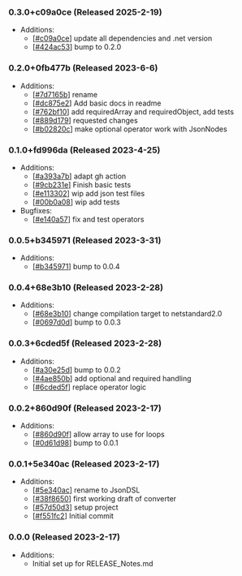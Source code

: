 ### 0.3.0+c09a0ce (Released 2025-2-19)
* Additions:
    * [[#c09a0ce](https://github.com/HLWeil/JsonDSL/commit/c09a0ce6470e7c624f58e05540cc05c8a2e5f42d)] update all dependencies and .net version
    * [[#424ac53](https://github.com/HLWeil/JsonDSL/commit/424ac536d54110f95acd3053dabcb064de9a402b)] bump to 0.2.0

### 0.2.0+0fb477b (Released 2023-6-6)
* Additions:
    * [[#7d7165b](https://github.com/HLWeil/JsonDSL/commit/7d7165b76a4fd96869a02242167c18381d725d3b)] rename
    * [[#dc875e2](https://github.com/HLWeil/JsonDSL/commit/dc875e237576589997db18f10cf33af081f09364)] Add basic docs in readme
    * [[#762bf10](https://github.com/HLWeil/JsonDSL/commit/762bf10fcf9db6de09e32e1fb3a0a7dcc230d174)] add requiredArray and requiredObject, add tests
    * [[#889d179](https://github.com/HLWeil/JsonDSL/commit/889d1790469aa635de174ebc956669d6f6eb0f02)] requested changes
    * [[#b02820c](https://github.com/HLWeil/JsonDSL/commit/b02820ccd2e98d0def5cefb219150a5417fb4171)] make optional operator work with JsonNodes

### 0.1.0+fd996da (Released 2023-4-25)
* Additions:
    * [[#a393a7b](https://github.com/HLWeil/JsonDSL/commit/a393a7b706ff23f9bfd92891498d046df4f25829)] adapt gh action
    * [[#9cb231e](https://github.com/HLWeil/JsonDSL/commit/9cb231e488280db8bdd312d8ce97efe69c957ff8)] Finish basic tests
    * [[#e113302](https://github.com/HLWeil/JsonDSL/commit/e1133021fdd11cb4155266313536548d2fb74171)] wip add json test files
    * [[#00b0a08](https://github.com/HLWeil/JsonDSL/commit/00b0a08cbe898a687c8c445c89fa2d1c2cad5e81)] wip add tests
* Bugfixes:
    * [[#e140a57](https://github.com/HLWeil/JsonDSL/commit/e140a57b31bddf4ca090c0e7e4777e0ad0f24230)] fix and test operators

### 0.0.5+b345971 (Released 2023-3-31)
* Additions:
    * [[#b345971](https://github.com/HLWeil/JsonDSL/commit/b345971ee1b8221ab0783713506d782b724b285a)] bump to 0.0.4

### 0.0.4+68e3b10 (Released 2023-2-28)
* Additions:
    * [[#68e3b10](https://github.com/HLWeil/JsonDSL/commit/68e3b108a1f105fd7a43a4c29947909fe21c5ed0)] change compilation target to netstandard2.0
    * [[#0697d0d](https://github.com/HLWeil/JsonDSL/commit/0697d0d8ffdb133226111019a2b26ece09fd034a)] bump to 0.0.3

### 0.0.3+6cded5f (Released 2023-2-28)
* Additions:
    * [[#a30e25d](https://github.com/HLWeil/JsonDSL/commit/a30e25de24350160bb519c45eb28b8ec696bb8ad)] bump to 0.0.2
    * [[#4ae850b](https://github.com/HLWeil/JsonDSL/commit/4ae850ba5ffc9b224dc3171c76a1f11826988097)] add optional and required handling
    * [[#6cded5f](https://github.com/HLWeil/JsonDSL/commit/6cded5fa7077e282b172d3cfe2b3eb9b4295d684)] replace operator logic

### 0.0.2+860d90f (Released 2023-2-17)
* Additions:
    * [[#860d90f](https://github.com/HLWeil/JsonDSL/commit/860d90f91aa62f0b1e577074774b9f2d952e23eb)] allow array to use for loops
    * [[#0d61d98](https://github.com/HLWeil/JsonDSL/commit/0d61d980fccc0ed2b18fec45bcc8c4d7afad0293)] bump to 0.0.1

### 0.0.1+5e340ac (Released 2023-2-17)
* Additions:
    * [[#5e340ac](https://github.com/HLWeil/JsonDSL/commit/5e340acd11d1ed01d3574c137dfae7fc421d779d)] rename to JsonDSL
    * [[#38f8650](https://github.com/HLWeil/JsonDSL/commit/38f8650a34cec0485b6cafc767cfc8478378ae2b)] first working draft of converter
    * [[#57d50d3](https://github.com/HLWeil/JsonDSL/commit/57d50d3850e2505deca094a8b77ae8dcc539ceb2)] setup project
    * [[#f551fc2](https://github.com/HLWeil/JsonDSL/commit/f551fc2600dfab35e1c53f5103f8e3f742a2f93c)] Initial commit

### 0.0.0 (Released 2023-2-17)
* Additions:
    * Initial set up for RELEASE_Notes.md

